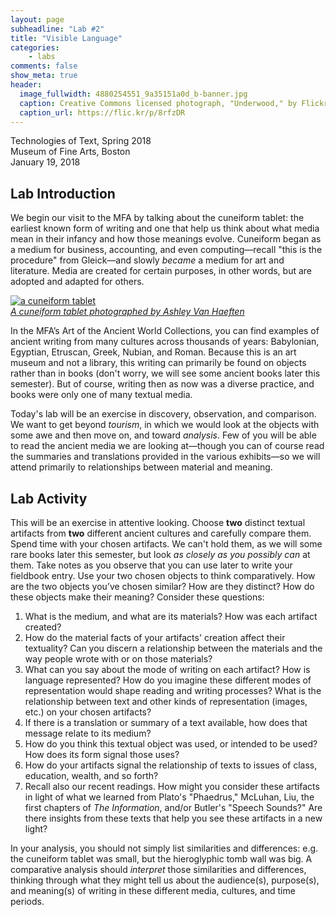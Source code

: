 ```yaml
---
layout: page
subheadline: "Lab #2"
title: "Visible Language"
categories:
    - labs
comments: false
show_meta: true
header:
  image_fullwidth: 4880254551_9a35151a0d_b-banner.jpg
  caption: Creative Commons licensed photograph, "Underwood," by Flickr user Canned Muffins
  caption_url: https://flic.kr/p/8rfzDR
---
```



Technologies of Text, Spring 2018  
Museum of Fine Arts, Boston  
January 19, 2018


## Lab Introduction

We begin our visit to the MFA by talking about the cuneiform tablet: the earliest known form of writing and one that help us think about what media mean in their infancy and how those meanings evolve. Cuneiform began as a medium for business, accounting, and even computing—recall "this is the procedure" from Gleick—and slowly *became* a medium for art and literature. Media are created for certain purposes, in other words, but are adopted and adapted for others.

[![a cuneiform tablet](https://c1.staticflickr.com/9/8664/15824254903_12ba63f5a4_z.jpg "A Cuneiform Tablet")](https://flic.kr/p/q7krF6)  
[*A cuneiform tablet photographed by Ashley Van Haeften*](https://flic.kr/p/q7krF6)

In the MFA’s Art of the Ancient World Collections, you can find examples of ancient writing from many cultures across thousands of years: Babylonian, Egyptian, Etruscan, Greek, Nubian, and Roman. Because this is an art museum and not a library, this writing can primarily be found on objects rather than in books (don't worry, we will see some ancient books later this semester). But of course, writing then as now was a diverse practice, and books were only one of many textual media.

Today's lab will be an exercise in discovery, observation, and comparison. We want to get beyond *tourism*, in which we would look at the objects with some awe and then move on, and toward *analysis*. Few of you will be able to read the ancient media we are looking at—though you can of course read the summaries and translations provided in the various exhibits—so we will attend primarily to relationships between material and meaning.

## Lab Activity 

This will be an exercise in attentive looking. Choose **two** distinct textual artifacts from **two** different ancient cultures and carefully compare them. Spend time with your chosen artifacts. We can't hold them, as we will some rare books later this semester, but look *as closely as you possibly can* at them. Take notes as you observe that you can use later to write your fieldbook entry. Use your two chosen objects to think comparatively. How are the two objects you’ve chosen similar? How are they distinct? How do these objects make their meaning? Consider these questions:

1. What is the medium, and what are its materials? How was each artifact created?
2. How do the material facts of your artifacts' creation affect their textuality? Can you discern a relationship between the materials and the way people wrote with or on those materials?
3. What can you say about the mode of writing on each artifact? How is language represented? How do you imagine these different modes of representation would shape reading and writing processes?
What is the relationship between text and other kinds of representation (images, etc.) on your chosen artifacts?
4. If there is a translation or summary of a text available, how does that message relate to its medium?
5. How do you think this textual object was used, or intended to be used? How does its form signal those uses?
6. How do your artifacts signal the relationship of texts to issues of class, education, wealth, and so forth?
7. Recall also our recent readings. How might you consider these artifacts in light of what we learned from Plato's "Phaedrus," McLuhan, Liu, the first chapters of *The Information*, and/or Butler's "Speech Sounds?" Are there insights from these texts that help you see these artifacts in a new light?

In your analysis, you should not simply list similarities and differences: e.g. the cuneiform tablet was small, but the hieroglyphic tomb wall was big. A comparative analysis should *interpret* those similarities and differences, thinking through what they might tell us about the audience(s), purpose(s), and meaning(s) of writing in these different media, cultures, and time periods.